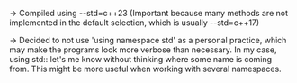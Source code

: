 -> Compiled using --std=c++23 (Important because many methods are not implemented in the default selection,
which is usually --std=c++17)

-> Decided to not use 'using namespace std' as a personal practice, which may make the programs look more verbose than necessary. In my case, using std:: let's me know without thinking where some name is coming from. This might be more useful when working with several namespaces.
